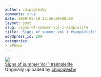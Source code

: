 ```yaml
---
author: chipoglesby
comments: true
date: 2009-06-19 23:56:00+00:00
layout: post
slug: signs-of-summer-vol-1-simplelife
title: 'Signs of summer Vol 1 #simplelife'
wordpress_id: 289
categories:
- iPhone
---
```


[![](http://farm4.static.flickr.com/3548/3642713952_cb04db358c.jpg)](http://www.flickr.com/photos/chipoglesby/3642713952/)  
[Signs of summer Vol 1 #simplelife](http://www.flickr.com/photos/chipoglesby/3642713952/)  
Originally uploaded by [chipoglesby](http://www.flickr.com/people/chipoglesby/)

  

